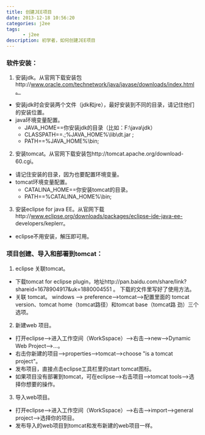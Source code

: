 ```yaml
---
title: 创建JEE项目
date: 2013-12-18 10:56:20
categories: j2ee
tags: 
      - j2ee
description: 初学者，如何创建JEE项目 
---
```


### 软件安装：
1. 安装jdk。从官网下载安装包http://www.oracle.com/technetwork/java/javase/downloads/index.html。
- 安装jdk时会安装两个文件（jdk和jre），最好安装到不同的目录，请记住他们的安装位置。
- java环境变量配置。
	- JAVA_HOME==你安装jdk的目录（比如：F:\java\jdk）
	- CLASSPATH==.;%JAVA_HOME%\lib\dt.jar ;
	- PATH==%JAVA_HOME%\bin;

2. 安装tomcat。从官网下载安装包http://tomcat.apache.org/download-60.cgi。
- 请记住安装的目录，因为也要配置环境变量。
- tomcat环境变量配置。
	- CATALINA_HOME==你安装tomcat的目录。
	- PATH==%CATALINA_HOME%\bin;

3. 安装eclipse for java EE。从官网下载http://www.eclipse.org/downloads/packages/eclipse-ide-java-ee-	developers/keplerr。
- eclipse不用安装，解压即可用。

### 项目创建、导入和部署到tomcat：
1. eclipse 关联tomcat。
- 下载tomcat for eclipse plugin，地址http://pan.baidu.com/share/link?shareid=1678904917&uk=1880004551 。
下载的文件里写好了使用方法。
- 关联 tomcat。
windows --> preference-->tomcat-->配置里面的 tomcat version、tomcat home（tomcat路径）和tomcat base（tomcat路	劲）三个选项。

2. 新建web 项目。
- 打开eclipse-->进入工作空间（WorkSspace）-->右击-->new-->Dynamic Web Project-->...。
- 右击你新建的项目-->properties-->tomcat-->choose "is a tomcat project"。
- 发布项目，直接点击eclipse工具栏里的start tomcat图标。
- 如果项目没有部署到tomcat，可在eclipse-->右击项目-->tomcat tools-->选择你想要的操作。

3. 导入web项目。
- 打开eclipse-->进入工作空间（WorkSspace）-->右击-->import-->general project-->选择你的项目。
- 发布导入的web项目到tomcat和发布新建的web项目一样。

